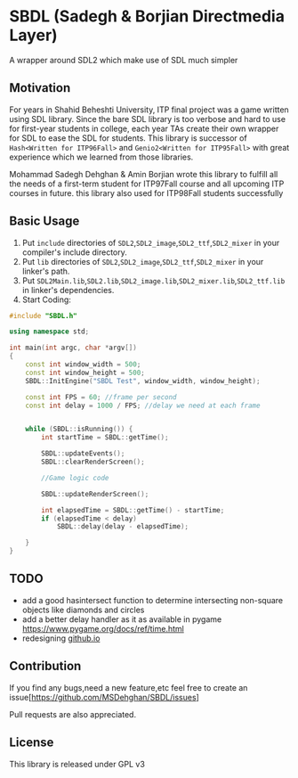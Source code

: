 # SBDL (Sadegh & Borjian Directmedia Layer)
A wrapper around SDL2 which make use of SDL much simpler

## Motivation
For years in Shahid Beheshti University, ITP final project was a game written using SDL library.
Since the bare SDL library is too verbose and hard to use for first-year students in college, each year TAs create their own wrapper for SDL to ease the SDL for students.
This library is successor of `Hash<Written for ITP96Fall>` and `Genio2<Written for ITP95Fall>` with great experience which we learned from those libraries.

Mohammad Sadegh Dehghan & Amin Borjian wrote this library to fulfill all the needs of a first-term student for ITP97Fall course and all upcoming ITP courses in future.
this library also used for ITP98Fall students successfully

## Basic Usage
1. Put `include` directories of `SDL2`,`SDL2_image`,`SDL2_ttf`,`SDL2_mixer` in your compiler's include directory.
2. Put `lib`  directories of `SDL2`,`SDL2_image`,`SDL2_ttf`,`SDL2_mixer` in your linker's path.
3. Put `SDL2Main.lib`,`SDL2.lib`,`SDL2_image.lib`,`SDL2_mixer.lib`,`SDL2_ttf.lib` in linker's dependencies.
4. Start Coding:
```C++
#include "SBDL.h"

using namespace std;

int main(int argc, char *argv[])
{
	const int window_width = 500;
	const int window_height = 500;
	SBDL::InitEngine("SBDL Test", window_width, window_height);

	const int FPS = 60; //frame per second
	const int delay = 1000 / FPS; //delay we need at each frame


	while (SBDL::isRunning()) {
		int startTime = SBDL::getTime();

		SBDL::updateEvents();
		SBDL::clearRenderScreen();

		//Game logic code

		SBDL::updateRenderScreen();

		int elapsedTime = SBDL::getTime() - startTime;
		if (elapsedTime < delay)
			SBDL::delay(delay - elapsedTime);

	}
}

```

## TODO
+ add a good hasintersect function to determine intersecting non-square objects like diamonds and circles
+ add a better delay handler as it as available in pygame https://www.pygame.org/docs/ref/time.html
+ redesigning [github.io](https://msdehghan.github.io/SBDL/)

## Contribution
If you find any bugs,need a new feature,etc feel free to create an issue[https://github.com/MSDehghan/SBDL/issues]

Pull requests are also appreciated.

## License
This library is released under GPL v3
